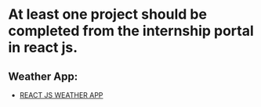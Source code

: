 # At least one project should be completed from the internship portal in react js.
 
## Weather App:
* [REACT JS WEATHER APP](https://github.com/alokVerma749/WeatherApp)
